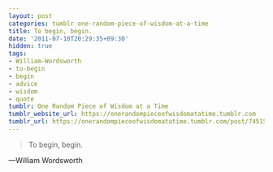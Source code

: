 ```yaml
---
layout: post
categories: tumblr one-random-piece-of-wisdom-at-a-time
title: To begin, begin.
date: '2011-07-10T20:29:35+09:30'
hidden: true
tags:
- William-Wordsworth
- to-begin
- begin
- advice
- wisdom
- quote
tumblr: One Random Piece of Wisdom at a Time
tumblr_website_url: https://onerandompieceofwisdomatatime.tumblr.com
tumblr_url: https://onerandompieceofwisdomatatime.tumblr.com/post/7451524823/to-begin-begin
---
```

> To begin, begin.

—William Wordsworth&nbsp;

